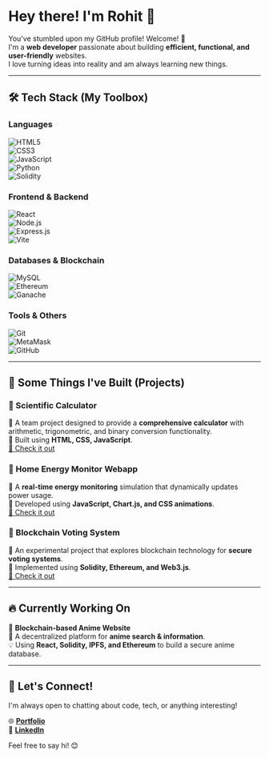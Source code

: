 # Hey there! I'm Rohit 👋  

You've stumbled upon my GitHub profile! Welcome! 🚀  
I'm a **web developer** passionate about building **efficient, functional, and user-friendly** websites.  
I love turning ideas into reality and am always learning new things.  

---

## 🛠️ Tech Stack (My Toolbox)  

### **Languages**  
![HTML5](https://cdn.jsdelivr.net/gh/devicons/devicon/icons/html5/html5-original.svg)  
![CSS3](https://cdn.jsdelivr.net/gh/devicons/devicon/icons/css3/css3-original.svg)  
![JavaScript](https://cdn.jsdelivr.net/gh/devicons/devicon/icons/javascript/javascript-original.svg)  
![Python](https://cdn.jsdelivr.net/gh/devicons/devicon/icons/python/python-original.svg)  
![Solidity](https://cdn.jsdelivr.net/gh/devicons/devicon/icons/solidity/solidity-original.svg)  

### **Frontend & Backend**  
![React](https://cdn.jsdelivr.net/gh/devicons/devicon/icons/react/react-original.svg)  
![Node.js](https://cdn.jsdelivr.net/gh/devicons/devicon/icons/nodejs/nodejs-original.svg)  
![Express.js](https://cdn.jsdelivr.net/gh/devicons/devicon/icons/express/express-original.svg)  
![Vite](https://cdn.jsdelivr.net/gh/devicons/devicon/icons/vite/vite-original.svg)  

### **Databases & Blockchain**  
![MySQL](https://cdn.jsdelivr.net/gh/devicons/devicon/icons/mysql/mysql-original.svg)  
![Ethereum](https://cdn.jsdelivr.net/gh/devicons/devicon/icons/ethereum/ethereum-original.svg)  
![Ganache](https://cdn.jsdelivr.net/gh/devicons/devicon/icons/ganache/ganache-original.svg)  

### **Tools & Others**  
![Git](https://cdn.jsdelivr.net/gh/devicons/devicon/icons/git/git-original.svg)  
![MetaMask](https://cdn.jsdelivr.net/gh/devicons/devicon/icons/metamask/metamask-original.svg)  
![GitHub](https://cdn.jsdelivr.net/gh/devicons/devicon/icons/github/github-original.svg)  

---

## 🚀 Some Things I've Built (Projects)  

### **📌 Scientific Calculator**  
🔹 A team project designed to provide a **comprehensive calculator** with arithmetic, trigonometric, and binary conversion functionality.  
🔹 Built using **HTML, CSS, JavaScript**.  
[🔗 Check it out](https://github.com/noname2645/Scientific-Calculator-webapp.git)  

### **📌 Home Energy Monitor Webapp**  
🔹 A **real-time energy monitoring** simulation that dynamically updates power usage.  
🔹 Developed using **JavaScript, Chart.js, and CSS animations**.  
[🔗 Check it out](https://github.com/noname2645/Home-Energy-Monitor-Webapp.git)  

### **📌 Blockchain Voting System**  
🔹 An experimental project that explores blockchain technology for **secure voting systems**.  
🔹 Implemented using **Solidity, Ethereum, and Web3.js**.  
[🔗 Check it out](https://github.com/noname2645/Blockchain-Voting.git)  

---

## 🔥 Currently Working On  
🎯 **Blockchain-based Anime Website**  
🚀 A decentralized platform for **anime search & information**.  
💡 Using **React, Solidity, IPFS, and Ethereum** to build a secure anime database.  

---

## 🤝 Let's Connect!  
I'm always open to chatting about code, tech, or anything interesting!  

🌐 [**Portfolio**](https://mytechfolio.netlify.app/)  
💼 [**LinkedIn**](https://www.linkedin.com/in/rohit-karmokar-654788257)  

Feel free to say hi! 😊  
